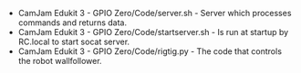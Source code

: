  - CamJam Edukit 3 - GPIO Zero/Code/server.sh       - Server which processes commands and returns data.
 - CamJam Edukit 3 - GPIO Zero/Code/startserver.sh  - Is run at startup by RC.local to start socat server.
 - CamJam Edukit 3 - GPIO Zero/Code/rigtig.py       - The code that controls the robot wallfollower.

